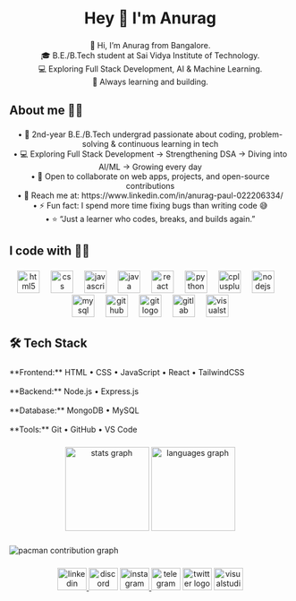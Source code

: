 <h1 align="center">Hey 👋 I'm Anurag</h1>

###

<p align="center">👋 Hi, I’m Anurag from Bangalore.<br>🎓 B.E./B.Tech student at Sai Vidya Institute of Technology.<br>💻 Exploring Full Stack Development, AI & Machine Learning.<br>🌟 Always learning and building.</p>

###

<h2 align="left">About me ⛓️‍💥</h2>

###

<p align="center">•	🌱 2nd-year B.E./B.Tech undergrad passionate about coding, problem-solving & continuous learning in tech<br>	•	💻 Exploring Full Stack Development → Strengthening DSA → Diving into AI/ML → Growing every day<br>	•	🤝 Open to collaborate on web apps, projects, and open-source contributions<br>	•	🔗 Reach me at: https://www.linkedin.com/in/anurag-paul-022206334/<br>	•	⚡ Fun fact: I spend more time fixing bugs than writing code 😅<br>	•	⭐ “Just a learner who codes, breaks, and builds again.”</p>

###

<h2 align="left">I code with ⛓️‍💥</h2>

###

<div align="center">
  <img src="https://cdn.jsdelivr.net/gh/devicons/devicon/icons/html5/html5-original.svg" height="40" alt="html5 logo"  />
  <img width="12" />
  <img src="https://skillicons.dev/icons?i=css" height="40" alt="css logo"  />
  <img width="12" />
  <img src="https://cdn.jsdelivr.net/gh/devicons/devicon/icons/javascript/javascript-original.svg" height="40" alt="javascript logo"  />
  <img width="12" />
  <img src="https://cdn.jsdelivr.net/gh/devicons/devicon/icons/java/java-original.svg" height="40" alt="java logo"  />
  <img width="12" />
  <img src="https://cdn.jsdelivr.net/gh/devicons/devicon/icons/react/react-original.svg" height="40" alt="react logo"  />
  <img width="12" />
  <img src="https://cdn.jsdelivr.net/gh/devicons/devicon/icons/python/python-original.svg" height="40" alt="python logo"  />
  <img width="12" />
  <img src="https://cdn.jsdelivr.net/gh/devicons/devicon/icons/cplusplus/cplusplus-original.svg" height="40" alt="cplusplus logo"  />
  <img width="12" />
  <img src="https://cdn.jsdelivr.net/gh/devicons/devicon/icons/nodejs/nodejs-original.svg" height="40" alt="nodejs logo"  />
  <img width="12" />
  <img src="https://cdn.jsdelivr.net/gh/devicons/devicon/icons/mysql/mysql-original.svg" height="40" alt="mysql logo"  />
  <img width="12" />
  <img src="https://cdn.jsdelivr.net/gh/devicons/devicon/icons/github/github-original.svg" height="40" alt="github logo"  />
  <img width="12" />
  <img src="https://cdn.jsdelivr.net/gh/devicons/devicon/icons/git/git-original.svg" height="40" alt="git logo"  />
  <img width="12" />
  <img src="https://cdn.jsdelivr.net/gh/devicons/devicon/icons/gitlab/gitlab-original.svg" height="40" alt="gitlab logo"  />
  <img width="12" />
  <img src="https://cdn.jsdelivr.net/gh/devicons/devicon/icons/visualstudio/visualstudio-plain.svg" height="40" alt="visualstudio logo"  />
</div>

###

<h2 align="left">🛠 Tech Stack</h2>

###

<p align="left">**Frontend:** HTML • CSS • JavaScript • React • TailwindCSS  <br><br>**Backend:** Node.js • Express.js  <br><br>**Database:** MongoDB • MySQL  <br><br>**Tools:** Git • GitHub • VS Code</p>

###

<div align="center">
  <img src="https://github-readme-stats.vercel.app/api?username=dexterrrrrrrrrrrrrrrrrrrrr&hide_title=false&hide_rank=false&show_icons=true&include_all_commits=true&count_private=true&disable_animations=false&theme=dracula&locale=en&hide_border=false&order=1" height="150" alt="stats graph"  />
  <img src="https://github-readme-stats.vercel.app/api/top-langs?username=dexterrrrrrrrrrrrrrrrrrrrr&locale=en&hide_title=false&layout=compact&card_width=320&langs_count=5&theme=dracula&hide_border=false&order=2" height="150" alt="languages graph"  />
</div>

###

<p align="left"></p>

###

<picture>
  <source media="(prefers-color-scheme: dark)" srcset="https://raw.githubusercontent.com/dexterrrrrrrrrrrrrrrrrrrrr/dexterrrrrrrrrrrrrrrrrrrrr/output/pacman-contribution-graph-dark.svg">
  <source media="(prefers-color-scheme: light)" srcset="https://raw.githubusercontent.com/dexterrrrrrrrrrrrrrrrrrrrr/dexterrrrrrrrrrrrrrrrrrrrr/output/pacman-contribution-graph.svg">
  <img alt="pacman contribution graph" src="https://raw.githubusercontent.com/dexterrrrrrrrrrrrrrrrrrrrr/dexterrrrrrrrrrrrrrrrrrrrr/output/pacman-contribution-graph.svg">
</picture>

###

<div align="center">
  <a href="https://www.linkedin.com/in/anurag-paul-022206334/" target="_blank">
    <img src="https://raw.githubusercontent.com/maurodesouza/profile-readme-generator/master/src/assets/icons/social/linkedin/default.svg" width="52" height="40" alt="linkedin logo"  />
  </a>
  <img src="https://raw.githubusercontent.com/maurodesouza/profile-readme-generator/master/src/assets/icons/social/discord/default.svg" width="52" height="40" alt="discord logo"  />
  <a href="nstagram.com/ofc.itz_anurag/" target="_blank">
    <img src="https://raw.githubusercontent.com/maurodesouza/profile-readme-generator/master/src/assets/icons/social/instagram/default.svg" width="52" height="40" alt="instagram logo"  />
  </a>
  <img src="https://raw.githubusercontent.com/maurodesouza/profile-readme-generator/master/src/assets/icons/social/telegram/default.svg" width="52" height="40" alt="telegram logo"  />
  <img src="https://raw.githubusercontent.com/maurodesouza/profile-readme-generator/master/src/assets/icons/social/twitter/default.svg" width="52" height="40" alt="twitter logo"  />
  <img src="https://raw.githubusercontent.com/maurodesouza/profile-readme-generator/master/src/assets/icons/social/visualstudio/default.svg" width="52" height="40" alt="visualstudio logo"  />
</div>

###
